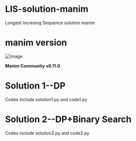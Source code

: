 # LIS-solution-manim
Longest Incresing Sequence solution manim

# manim version
![image](https://user-images.githubusercontent.com/56186938/137320912-3bd524fc-4e90-4a42-af1c-3cb164cdae9d.png)

**Manim Community v0.11.0**

# Solution 1--DP
Codes include solution1.py and code1.py

# Solution 2--DP+Binary Search
Codes include solution2.py and code2.py
